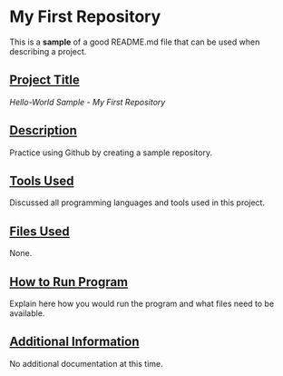 # My First Repository
This is a **sample** of a good README.md file that can be used when describing a project.
## <ins>Project Title</ins>
*Hello-World Sample - My First Repository*
## <ins>Description</ins>
Practice using Github by creating a sample repository. 
## <ins>Tools Used</ins>
Discussed all programming languages and tools used in this project.
## <ins>Files Used</ins>
None.
## <ins>How to Run Program</ins>
Explain here how you would run the program and what files need to be available.
## <ins>Additional Information</ins>
No additional documentation at this time.
